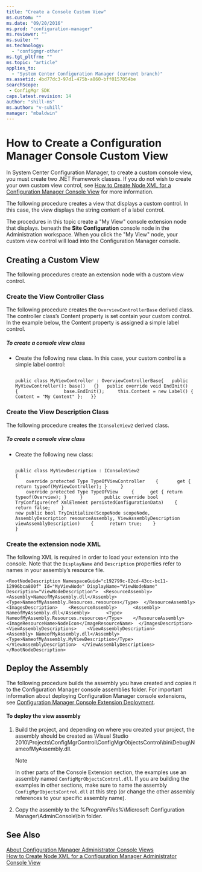 ```yaml
---
title: "Create a Console Custom View"
ms.custom: ""
ms.date: "09/20/2016"
ms.prod: "configuration-manager"
ms.reviewer: ""
ms.suite: ""
ms.technology:
  - "configmgr-other"
ms.tgt_pltfrm: ""
ms.topic: "article"
applies_to:
  - "System Center Configuration Manager (current branch)"
ms.assetid: 4bd77dc3-97d1-475b-a860-bff0157054besearchScope: - ConfigMgr SDK
caps.latest.revision: 14
author: "shill-ms"
ms.author: "v-suhill"
manager: "mbaldwin"
---
```

# How to Create a Configuration Manager Console Custom View
In System Center Configuration Manager, to create a custom console view, you must create two .NET Framework classes. If you do not wish to create your own custom view control, see [How to Create Node XML for a Configuration Manager Console View](../../../../develop/core/servers/console/how-to-create-node-xml-for-a-configuration-manager-console-grid-view.md) for more information.  

 The following procedure creates a view that displays a custom control. In this case, the view displays the string content of a label control.  

 The procedures in this topic create a "My View" console extension node that displays. beneath the **Site Configuration** console node in the Administration workspace. When you click the "My View" node, your custom view control will load into the Configuration Manager console.  

## Creating a Custom View  
 The following procedures create an extension node with a custom view control.  

### Create the View Controller Class  
 The following procedure creates the `OverviewControllerBase` derived class. The controller class’s Content property is set contain your custom control. In the example below, the Content property is assigned a simple label control.  

##### To create a console view class  

-   Create the following new class. In this case, your custom control is a simple label control:  

    ```  

    public class MyViewController : OverviewControllerBase{   public MyViewController(): base()   {}   public override void EndInit()   {                 base.EndInit();     this.Content = new Label() { Content = "My Content" };   }}  
    ```  

### Create the View Description Class  
 The following procedure creates the `IConsoleView2` derived class.  

##### To create a console view class  

-   Create the following new class:  

    ```  

    public class MyViewDescription : IConsoleView2  
    {  
        override protected Type TypeOfViewController    {       get { return typeof(MyViewController); }     }  
        override protected Type TypeOfView     {      get { return typeof(Overview); }     }        public override bool TryConfigure(ref XmlElement persistedConfigurationData)    {        return false;    }  
    new public bool TryInitialize(ScopeNode scopeNode, AssemblyDescription resourceAssembly, ViewAssemblyDescription viewAssemblyDescription)    {      return true;    }  
    }  
    ```  

### Create the extension node XML  
 The following XML is required in order to load your extension into the console. Note that the `DisplayName` and `Description` properties refer to names in your assembly’s resource file.  

```  
<RootNodeDescription NamespaceGuid="c192799c-82cd-43cc-bc11-12996bca800f" Id="MyViewNode" DisplayName="ViewNodeName" Description="ViewNodeDescription">  <ResourceAssembly>    <Assembly>NameofMyAssembly.dll</Assembly>    <Type>NameofMyAssembly.Resources.resources</Type>  </ResourceAssembly>  <ImagesDescription>    <ResourceAssembly>      <Assembly> NameofMyAssembly.dll</Assembly>      <Type> NameofMyAssembly.Resources.resources</Type>    </ResourceAssembly>    <ImageResourceName>NodeIcon</ImageResourceName>  </ImagesDescription>  <ViewAssemblyDescriptions>    <ViewAssemblyDescription>      <Assembly> NameofMyAssembly.dll</Assembly>      <Type>NameofMyAssembly.MyViewDescription</Type>    </ViewAssemblyDescription>  </ViewAssemblyDescriptions></RootNodeDescription>  
```  

## Deploy the Assembly  
 The following procedure builds the assembly you have created and copies it to the Configuration Manager console assemblies folder. For important information about deploying Configuration Manager console extensions, see [Configuration Manager Console Extension Deployment](../../../../develop/core/servers/console/console-extension-deployment.md).  

#### To deploy the view assembly  

1.  Build the project, and depending on where you created your project, the assembly should be created as \Visual Studio 2010\Projects\ConfigMgrControl\ConfigMgrObjectsControl\bin\Debug\NameofMyAssembly.dll.  

    > [!NOTE]
    >  In other parts of the Console Extension section, the examples use an assembly named `ConfigMgrObjectsControl.dll`. If you are building the examples in other sections, make sure to name the assembly `ConfigMgrObjectsControl.dll` at this step (or change the other assembly references to your specific assembly name).  

2.  Copy the assembly to the %*ProgramFiles*%\Microsoft Configuration Manager\AdminConsole\bin folder.  

## See Also  
 [About Configuration Manager Administrator Console Views](../../../../develop/core/servers/console/about-configuration-manager-console-views.md)   
 [How to Create Node XML for a Configuration Manager Administrator Console View](../../../../develop/core/servers/console/how-to-create-node-xml-for-a-configuration-manager-console-grid-view.md)
